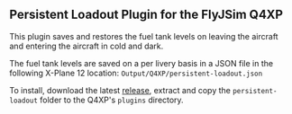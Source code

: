 ## Persistent Loadout Plugin for the FlyJSim Q4XP
This plugin saves and restores the fuel tank levels on leaving the aircraft and entering the aircraft in cold and dark.

The fuel tank levels are saved on a per livery basis in a JSON file in the following X-Plane 12 location: `Output/Q4XP/persistent-loadout.json`

To install, download the latest [release](https://github.com/telephono/q4xp-persistent-loadout/releases), extract and copy the `persistent-loadout` folder to the Q4XP's `plugins` directory.

